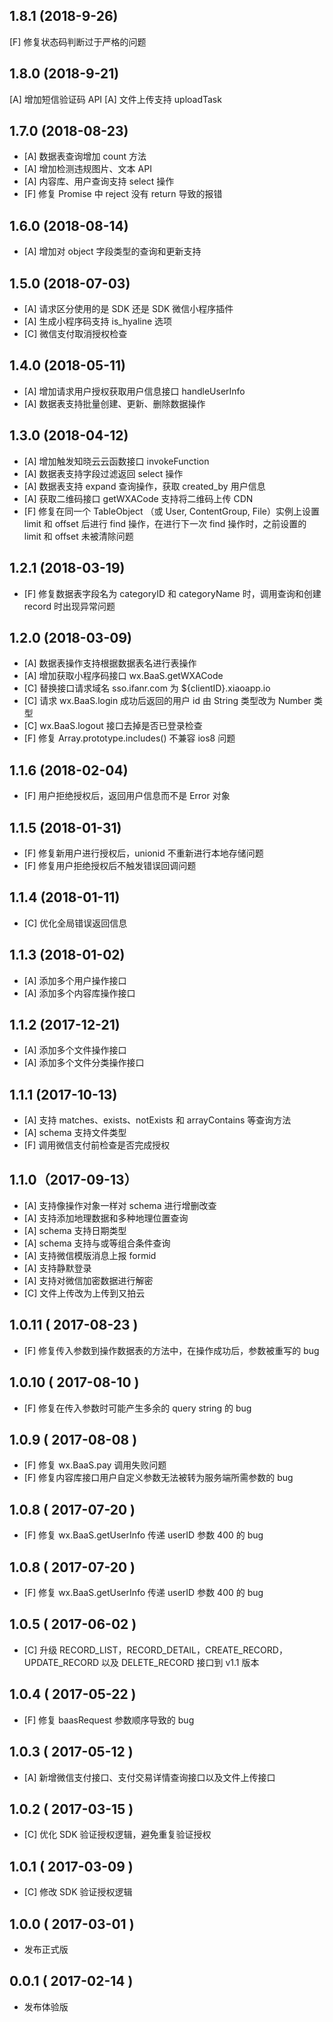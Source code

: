 ## 1.8.1 (2018-9-26)
[F] 修复状态码判断过于严格的问题 

## 1.8.0 (2018-9-21)
[A] 增加短信验证码 API
[A] 文件上传支持 uploadTask 


## 1.7.0 (2018-08-23)
- [A] 数据表查询增加 count 方法
- [A] 增加检测违规图片、文本 API
- [A] 内容库、用户查询支持 select 操作
- [F] 修复 Promise 中 reject 没有 return 导致的报错


## 1.6.0 (2018-08-14)
- [A] 增加对 object 字段类型的查询和更新支持

## 1.5.0 (2018-07-03)
- [A] 请求区分使用的是 SDK 还是 SDK 微信小程序插件
- [A] 生成小程序码支持 is_hyaline 选项
- [C] 微信支付取消授权检查

## 1.4.0 (2018-05-11)
- [A] 增加请求用户授权获取用户信息接口 handleUserInfo
- [A] 数据表支持批量创建、更新、删除数据操作

## 1.3.0 (2018-04-12)
- [A] 增加触发知晓云云函数接口 invokeFunction
- [A] 数据表支持字段过滤返回 select 操作
- [A] 数据表支持 expand 查询操作，获取 created_by 用户信息
- [A] 获取二维码接口 getWXACode 支持将二维码上传 CDN
- [F] 修复在同一个 TableObject （或 User, ContentGroup, File）实例上设置 limit 和 offset 后进行 find 操作，在进行下一次 find 操作时，之前设置的 limit 和 offset 未被清除问题

## 1.2.1 (2018-03-19)
- [F] 修复数据表字段名为 categoryID 和 categoryName 时，调用查询和创建 record 时出现异常问题

## 1.2.0 (2018-03-09)
- [A] 数据表操作支持根据数据表名进行表操作
- [A] 增加获取小程序码接口 wx.BaaS.getWXACode
- [C] 替换接口请求域名 sso.ifanr.com 为 ${clientID}.xiaoapp.io
- [C] 请求 wx.BaaS.login 成功后返回的用户 id 由 String 类型改为 Number 类型
- [C] wx.BaaS.logout 接口去掉是否已登录检查
- [F] 修复 Array.prototype.includes() 不兼容 ios8 问题

## 1.1.6 (2018-02-04)
- [F] 用户拒绝授权后，返回用户信息而不是 Error 对象

## 1.1.5 (2018-01-31)
- [F] 修复新用户进行授权后，unionid 不重新进行本地存储问题
- [F] 修复用户拒绝授权后不触发错误回调问题

## 1.1.4 (2018-01-11)
- [C] 优化全局错误返回信息

## 1.1.3 (2018-01-02)
- [A] 添加多个用户操作接口
- [A] 添加多个内容库操作接口

## 1.1.2 (2017-12-21)
- [A] 添加多个文件操作接口
- [A] 添加多个文件分类操作接口

## 1.1.1 (2017-10-13)
- [A] 支持 matches、exists、notExists 和 arrayContains 等查询方法
- [A] schema 支持文件类型
- [F] 调用微信支付前检查是否完成授权

## 1.1.0（2017-09-13）
- [A] 支持像操作对象一样对 schema 进行增删改查
- [A] 支持添加地理数据和多种地理位置查询
- [A] schema 支持日期类型
- [A] schema 支持与或等组合条件查询
- [A] 支持微信模版消息上报 formid
- [A] 支持静默登录
- [A] 支持对微信加密数据进行解密
- [C] 文件上传改为上传到又拍云

## 1.0.11 ( 2017-08-23 )
- [F] 修复传入参数到操作数据表的方法中，在操作成功后，参数被重写的 bug

## 1.0.10 ( 2017-08-10 )
- [F] 修复在传入参数时可能产生多余的 query string 的 bug

## 1.0.9 ( 2017-08-08 )
- [F] 修复 wx.BaaS.pay 调用失败问题
- [F] 修复内容库接口用户自定义参数无法被转为服务端所需参数的 bug

## 1.0.8 ( 2017-07-20 )
- [F] 修复 wx.BaaS.getUserInfo 传递 userID 参数 400 的 bug

## 1.0.8 ( 2017-07-20 )
- [F] 修复 wx.BaaS.getUserInfo 传递 userID 参数 400 的 bug

## 1.0.5 ( 2017-06-02 )
- [C] 升级 RECORD_LIST，RECORD_DETAIL，CREATE_RECORD，UPDATE_RECORD 以及 DELETE_RECORD 接口到 v1.1 版本

## 1.0.4 ( 2017-05-22 )
- [F] 修复 baasRequest 参数顺序导致的 bug

## 1.0.3 ( 2017-05-12 )
- [A] 新增微信支付接口、支付交易详情查询接口以及文件上传接口

## 1.0.2 ( 2017-03-15 )
- [C] 优化 SDK 验证授权逻辑，避免重复验证授权

## 1.0.1 ( 2017-03-09 )
- [C] 修改 SDK 验证授权逻辑

## 1.0.0 ( 2017-03-01 )
- 发布正式版

## 0.0.1 ( 2017-02-14 )
- 发布体验版
